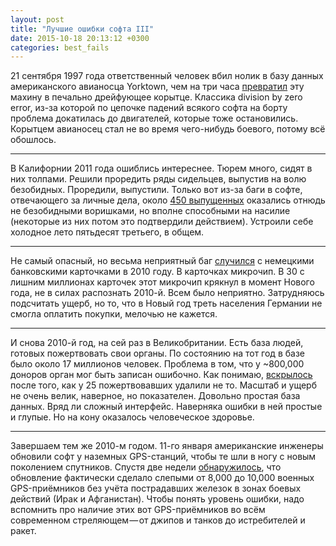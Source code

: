 ```yaml
---
layout: post
title: "Лучшие ошибки софта III"
date: 2015-10-18 20:13:12 +0300
categories: best_fails
---
```

21 сентября 1997 года ответственный человек вбил нолик в базу данных американского авианосца Yorktown, чем на три часа [превратил](http://gcn.com/Articles/1998/07/13/Software-glitches-leave-Navy-Smart-Ship-dead-in-the-water.aspx) эту махину в печально дрейфующее корытце. Классика division by zero error, из-за которой по цепочке падений всякого софта на борту проблема докатилась до двигателей, которые тоже остановились. Корытцем авианосец стал не во время чего-нибудь боевого, потому всё обошлось.

---

В Калифорнии 2011 года ошиблись интереснее. Тюрем много, сидят в них толпами. Решили проредить ряды сидельцев, выпустив на волю безобидных. Проредили, выпустили. Только вот из-за баги в софте, отвечающего за личные дела, около [450 выпущенных](http://www.cbsnews.com/news/computer-glitch-releases-450-california-prisoners-with-a-high-risk-of-violence/) оказались отнюдь не безобидными воришками, но вполне способными на насилие (некоторые из них потом это подтвердили действием). Устроили себе холодное лето пятьдесят третьего, в общем.

---

Не самый опасный, но весьма неприятный баг [случился](http://content.time.com/time/business/article/0,8599,1952305,00.html) с немецкими банковскими карточками в 2010 году. В карточках микрочип. В 30 с лишним миллионах карточек этот микрочип крякнул в момент Нового года, не в силах распознать 2010-й. Всем было неприятно. Затрудняюсь подсчитать ущерб, но то, что в Новый год треть населения Германии не смогла оплатить покупки, мелочью не кажется.

---

И снова 2010-й год, на сей раз в Великобритании. Есть база людей, готовых пожертвовать свои органы. По состоянию на тот год в базе было около 17 миллионов человек. Проблема в том, что у ~800,000 доноров орган мог быть записан ошибочно. Как понимаю, [вскрылось](http://www.computerweekly.com/news/2240104506/Software-error-leads-to-wrong-organs-being-taken-from-donors) после того, как у 25 пожертвовавших удалили не то. Масштаб и ущерб не очень велик, наверное, но показателен. Довольно простая база данных. Вряд ли сложный интерфейс. Наверняка ошибки в ней простые и глупые. Но на кону оказалось человеческое здоровье.

---

Завершаем тем же 2010-м годом. 11-го января американские инженеры обновили софт у наземных GPS-станций, чтобы те шли в ногу с новым поколением спутников. Спустя две недели [обнаружилось](http://www.theregister.co.uk/2010/06/02/gps_military_snafu/), что обновление фактически сделало слепыми от 8,000 до 10,000 военных GPS-приёмников без учёта пострадавших железок в зонах боевых действий (Ирак и Афганистан). Чтобы понять уровень ошибки, надо вспомнить про наличие этих вот GPS-приёмников во всём современном стреляющем — от джипов и танков до истребителей и ракет.
